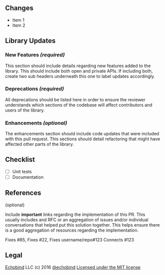 ## Changes

- Item 1
- Item 2

## Library Updates

### New Features _(required)_

This section should include details regarding new features added to the library.
This should include both open and private APIs. If including both, create two
sub headers underneath this one to label updates accordingly.

### Deprecations _(required)_

All deprecations should be listed here in order to ensure the reviewer understands
which sections of the codebase will affect contributors and users of the library.

### Enhancements _(optional)_

The enhancements section should include code updates that were included with this
pull request. This sections should detail refactoring that might have affected
other parts of the library.

## Checklist

- [ ] Unit tests
- [ ] Documentation

## References

(optional)

Include **important** links regarding the implementation of this PR.
This usually includes and RFC or an aggregation of issues and/or individual conversations
that helped put this solution together. This helps ensure there is a good aggregation
of resources regarding the implementation.

Fixes #85, Fixes #22, Fixes username/repo#123
Connects #123

## Legal
[Echobind](https://echobind.com) LLC (c) 2016
[@echobind](https://twitter.com/echobind)
[Licensed under the MIT license](http://www.opensource.org/licenses/mit-license.php)

